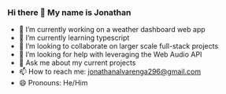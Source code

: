 ### Hi there 👋 My name is Jonathan

- 🔭 I’m currently working on a weather dashboard web app
- 🌱 I’m currently learning typescript
- 👯 I’m looking to collaborate on larger scale full-stack projects 
- 🤔 I’m looking for help with leveraging the Web Audio API
- 💬 Ask me about my current projects
- 📫 How to reach me: jonathanalvarenga296@gmail.com
- 😄 Pronouns: He/Him

